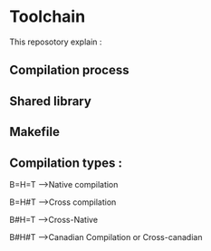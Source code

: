 # Toolchain

This reposotory explain :
## Compilation process 
## Shared library 
## Makefile 

## Compilation types :

B=H=T -->Native compilation 

B=H#T -->Cross compilation 

B#H=T -->Cross-Native 

B#H#T -->Canadian Compilation or Cross-canadian 



